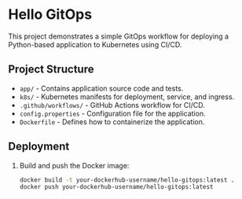# Hello GitOps

This project demonstrates a simple GitOps workflow for deploying a Python-based application to Kubernetes using CI/CD.

## Project Structure

- `app/` - Contains application source code and tests.
- `k8s/` - Kubernetes manifests for deployment, service, and ingress.
- `.github/workflows/` - GitHub Actions workflow for CI/CD.
- `config.properties` - Configuration file for the application.
- `Dockerfile` - Defines how to containerize the application.

## Deployment

1. Build and push the Docker image:
   ```bash
   docker build -t your-dockerhub-username/hello-gitops:latest .
   docker push your-dockerhub-username/hello-gitops:latest
